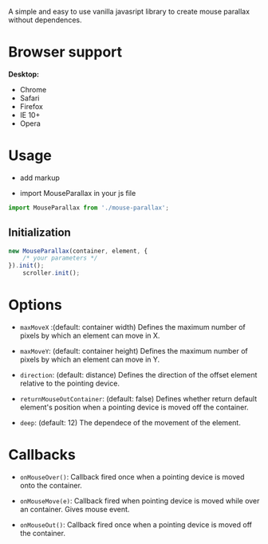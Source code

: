 A simple and easy to use vanilla javasript library to create mouse parallax without dependenсes.

# Browser support

**Desktop:**
* Chrome
* Safari
* Firefox
* IE 10+
* Opera

# Usage

- add markup

- import MouseParallax in your js file

```js 
import MouseParallax from './mouse-parallax';
```

## Initialization

```js
new MouseParallax(container, element, {
    /* your parameters */
}).init();
    scroller.init();
```

# Options

- ```maxMoveX``` :(default: container width) Defines the maximum number of pixels by which an element can move in X.

- ```maxMoveY```: (default: container height) Defines the maximum number of pixels by which an element can move in Y.

- ```direction```: (default: distance) Defines the direction of the offset element relative to the pointing device.

- ```returnMouseOutContainer```: (default: false) Defines whether return default element's position when a pointing device is moved off the container.

- ```deep```: (default: 12) The dependece of the movement of the element.

# Callbacks

- ```onMouseOver()```: Callback fired once when a pointing device is moved onto the container.

- ```onMouseMove(e)```: Callback fired when pointing device is moved while over an container. Gives mouse event.

- ```onMouseOut()```: Callback fired once when a pointing device is moved off the container.
